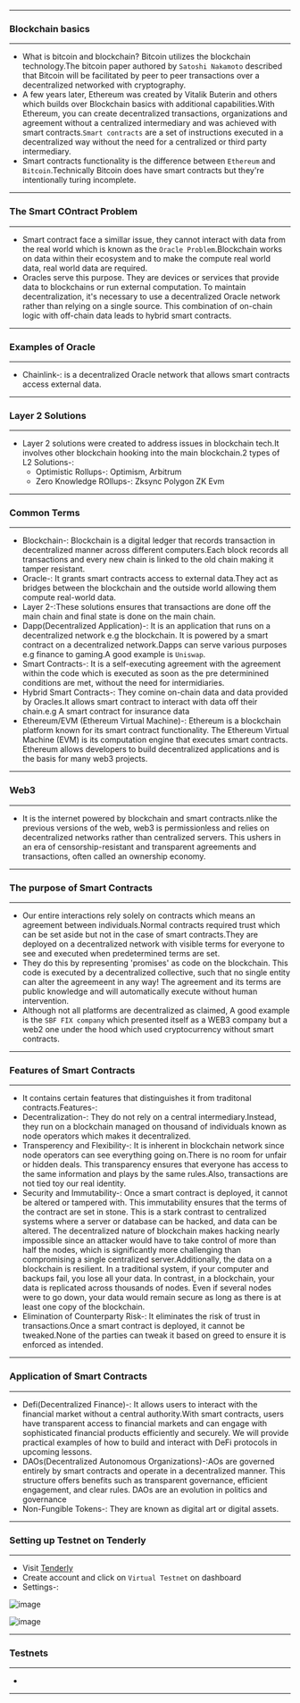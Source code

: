 ----------

### Blockchain basics

----------

- What is bitcoin and blockchain? Bitcoin utilizes the blockchain technology.The bitcoin paper authored by `Satoshi Nakamoto` described that Bitcoin will be facilitated by peer to peer transactions over a decentralized networked with cryptography.
- A few years later, Ethereum was created by Vitalik Buterin and others which builds over Blockchain basics with additional capabilities.With Ethereum, you can create decentralized transactions, organizations and agreement without a centralized intermediary and was achieved with smart contracts.`Smart contracts` are a set of instructions executed in a decentralized way without the need for a centralized or third party intermediary.
- Smart contracts functionality is the difference between  `Ethereum` and `Bitcoin`.Technically Bitcoin does have smart contracts but they're intentionally turing incomplete.

----------

### The Smart COntract Problem

----------

- Smart contract face a simillar issue, they cannot interact with data from the real world which is known as the `Oracle Problem`.Blockchain works on data within their ecosystem and to make the compute real world data, real world data are required.
- Oracles serve this purpose. They are devices or services that provide data to blockchains or run external computation. To maintain decentralization, it's necessary to use a decentralized Oracle network rather than relying on a single source. This combination of on-chain logic with off-chain data leads to hybrid smart contracts.

-------------

### Examples of Oracle

-------------

- Chainlink-: is a decentralized Oracle network that allows smart contracts access external data.

-------------

### Layer 2 Solutions

------------

- Layer 2 solutions were created to address issues in blockchain tech.It involves other blockchain hooking into the main blockchain.2 types of L2 Solutions-:
  - Optimistic Rollups-: Optimism, Arbitrum
  - Zero Knowledge ROllups-: Zksync Polygon ZK Evm

------------

### Common Terms

------------

- Blockchain-: Blockchain is a digital ledger that records transaction in decentralized manner across different computers.Each block records all transactions and every new chain is linked to the old chain making it tamper resistant.
- Oracle-: It grants smart contracts access to external data.They act as bridges between the blockchain and the outside world allowing them compute real-world data.
- Layer 2-:These solutions ensures that transactions are done off the main chain and final state is done on the main chain.
- Dapp(Decentralized Application)-: It is an application that runs on a decentralized network e.g the blockchain. It is powered by a smart contract on a decentralized network.Dapps can serve various purposes e.g finance to gaming.A good example is `Uniswap`.
- Smart Contracts-: It is a self-executing agreement with the agreement within the code which is executed as soon as the pre determinined conditions are met, without the need for intermidiaries.
- Hybrid Smart Contracts-: They comine on-chain data and data provided by Oracles.It allows smart contract to interact with data off their chain.e.g A smart contract for insurance data
- Ethereum/EVM  (Ethereum Virtual Machine)-: Ethereum is a blockchain platform known for its smart contract functionality. The Ethereum Virtual Machine (EVM) is its computation engine that executes smart contracts. Ethereum allows developers to build decentralized applications and is the basis for many web3 projects.

------------

### Web3 

-------------

- It is the internet powered by blockchain and smart contracts.nlike the previous versions of the web, web3 is permissionless and relies on decentralized networks rather than centralized servers. This ushers in an era of censorship-resistant and transparent agreements and transactions, often called an ownership economy.

-------------

### The purpose of Smart Contracts

-----------

- Our entire interactions rely solely on contracts which means an agreement between individuals.Normal contracts required trust which can be set aside but not in the case of smart contracts.They are deployed on a decentralized network with visible terms for everyone to see and executed when predetermined terms are set.
- They do this by representing 'promises' as code on the blockchain. This code is executed by a decentralized collective, such that no single entity can alter the agreemeent in any way! The agreement and its terms are public knowledge and will automatically execute without human intervention.
- Although not all platforms are decentralized as claimed, A good example is the `SBF FIX company` which presented itself as a WEB3 company but a web2 one under the hood which used cryptocurrency without smart contracts.


------------

### Features of Smart Contracts

------------

- It contains certain features that distinguishes it from traditonal contracts.Features-:
 - Decentralization-: They do not rely on a central intermediary.Instead, they run on a blockchain managed on thousand of individuals known as node operators which makes it decentralized.
 - Transperency and Flexibility-: It is inherent in blockchain network since node operators can see everything going on.There is no room for unfair or hidden deals. This transparency ensures that everyone has access to the same information and plays by the same rules.Also, transactions are not tied toy our real identity.
 - Security and Immutability-: Once a smart contract is deployed, it cannot be altered or tampered with. This immutability ensures that the terms of the contract are set in stone. This is a stark contrast to centralized systems where a server or database can be hacked, and data can be altered. The decentralized nature of blockchain makes hacking nearly impossible since an attacker would have to take control of more than half the nodes, which is significantly more challenging than compromising a single centralized server.Additionally, the data on a blockchain is resilient. In a traditional system, if your computer and backups fail, you lose all your data. In contrast, in a blockchain, your data is replicated across thousands of nodes. Even if several nodes were to go down, your data would remain secure as long as there is at least one copy of the blockchain.
 - Elimination of Counterparty Risk-: It eliminates the risk of trust in transactions.Once a smart contract is deployed, it cannot be tweaked.None of the parties can tweak it based on greed to ensure it is enforced as intended.

------------

### Application of Smart Contracts

------------

- Defi(Decentralized Finance)-: It allows users to interact with the financial market without a central authority.With smart contracts, users have transparent access to financial markets and can engage with sophisticated financial products efficiently and securely. We will provide practical examples of how to build and interact with DeFi protocols in upcoming lessons.
- DAOs(Decentralized Autonomous Organizations)-:AOs are governed entirely by smart contracts and operate in a decentralized manner. This structure offers benefits such as transparent governance, efficient engagement, and clear rules. DAOs are an evolution in politics and governance
- Non-Fungible Tokens-: They are known as digital art or digital assets.

-----------

### Setting up Testnet on Tenderly

------------

- Visit [Tenderly](https://tenderly.co/?mtm_campaign=partner&mtm_kwd=cyfrin)
- Create account and click on `Virtual Testnet` on dashboard
- Settings-:

![image](https://github.com/user-attachments/assets/92f54036-5a42-4847-82e2-32cc26b7f150)

![image](https://github.com/user-attachments/assets/d822db39-b5fe-4de9-aef0-bd7cca242822)

-----------

### Testnets

-----------

- 

-----------



